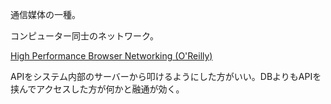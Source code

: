 通信媒体の一種。

コンピューター同士のネットワーク。

[High Performance Browser Networking (O'Reilly)](https://hpbn.co/)

APIをシステム内部のサーバーから叩けるようにした方がいい。DBよりもAPIを挟んでアクセスした方が何かと融通が効く。
